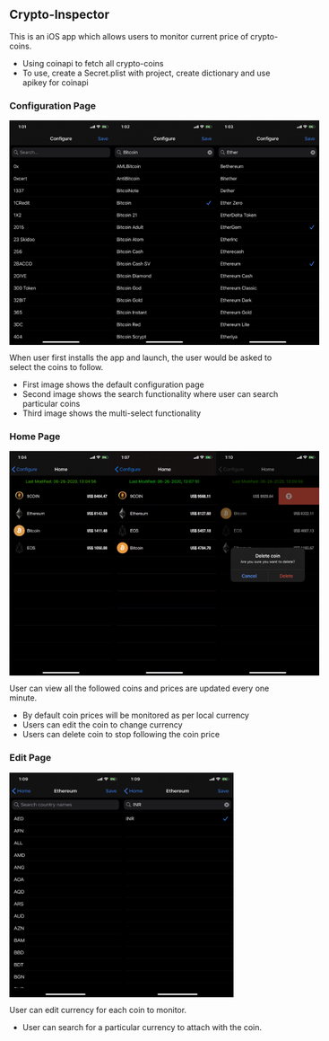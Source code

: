 ## Crypto-Inspector
This is an iOS app which allows users to monitor current price of crypto-coins.
  - Using coinapi to fetch all crypto-coins
  - To use, create a Secret.plist with project, create dictionary and use apikey for coinapi

### Configuration Page
<div style="display: flex;" align="center">
  <img src="https://github.com/vishnudivakar31/Crypto-Inspector/blob/master/Crypto%20Inspector/Screenshots/Configuration.jpeg" width="200" height="400" />
  <img src="https://github.com/vishnudivakar31/Crypto-Inspector/blob/master/Crypto%20Inspector/Screenshots/Configuration-Search.jpeg" width="200" height="400" />
  <img src="https://github.com/vishnudivakar31/Crypto-Inspector/blob/master/Crypto%20Inspector/Screenshots/Configuration-MultiSelect.jpeg" width="200" height="400" />
</div>

When user first installs the app and launch, the user would be asked to select the coins to follow.
  - First image shows the default configuration page
  - Second image shows the search functionality where user can search particular coins
  - Third image shows the multi-select functionality

### Home Page
<div style="display: flex;" align="center">
  <img src="https://github.com/vishnudivakar31/Crypto-Inspector/blob/master/Crypto%20Inspector/Screenshots/Home-Default.jpeg" width="200" height="400" />
  <img src="https://github.com/vishnudivakar31/Crypto-Inspector/blob/master/Crypto%20Inspector/Screenshots/home-edit.gif" width="200" height="400" />
  <img src="https://github.com/vishnudivakar31/Crypto-Inspector/blob/master/Crypto%20Inspector/Screenshots/delete-coin.jpeg" width="200" height="400" />
</div>

User can view all the followed coins and prices are updated every one minute.
  - By default coin prices will be monitored as per local currency
  - Users can edit the coin to change currency
  - Users can delete coin to stop following the coin price

### Edit Page
<div style="display: flex;" align="center">
  <img src="https://github.com/vishnudivakar31/Crypto-Inspector/blob/master/Crypto%20Inspector/Screenshots/editpage.jpeg" width="200" height="400" />
  <img src="https://github.com/vishnudivakar31/Crypto-Inspector/blob/master/Crypto%20Inspector/Screenshots/Edit-Search.jpeg" width="200" height="400" />
</div>

User can edit currency for each coin to monitor.
  - User can search for a particular currency to attach with the coin.
